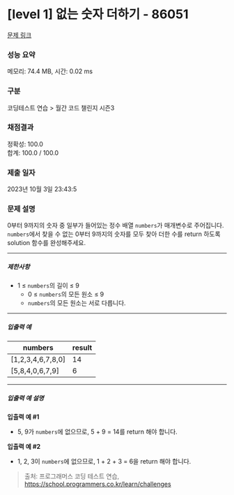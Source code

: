 # [level 1] 없는 숫자 더하기 - 86051 

[문제 링크](https://school.programmers.co.kr/learn/courses/30/lessons/86051) 

### 성능 요약

메모리: 74.4 MB, 시간: 0.02 ms

### 구분

코딩테스트 연습 > 월간 코드 챌린지 시즌3

### 채점결과

정확성: 100.0<br/>합계: 100.0 / 100.0

### 제출 일자

2023년 10월 3일 23:43:5

### 문제 설명

<p style="user-select: auto;">0부터 9까지의 숫자 중 일부가 들어있는 정수 배열 <code style="user-select: auto;">numbers</code>가 매개변수로 주어집니다. <code style="user-select: auto;">numbers</code>에서 찾을 수 없는 0부터 9까지의 숫자를 모두 찾아 더한 수를 return 하도록 solution 함수를 완성해주세요.</p>

<hr style="user-select: auto;">

<h5 style="user-select: auto;">제한사항</h5>

<ul style="user-select: auto;">
<li style="user-select: auto;">1 ≤ <code style="user-select: auto;">numbers</code>의 길이 ≤ 9

<ul style="user-select: auto;">
<li style="user-select: auto;">0 ≤ <code style="user-select: auto;">numbers</code>의 모든 원소 ≤ 9</li>
<li style="user-select: auto;"><code style="user-select: auto;">numbers</code>의 모든 원소는 서로 다릅니다.</li>
</ul></li>
</ul>

<hr style="user-select: auto;">

<h5 style="user-select: auto;">입출력 예</h5>
<table class="table" style="user-select: auto;">
        <thead style="user-select: auto;"><tr style="user-select: auto;">
<th style="user-select: auto;">numbers</th>
<th style="user-select: auto;">result</th>
</tr>
</thead>
        <tbody style="user-select: auto;"><tr style="user-select: auto;">
<td style="user-select: auto;">[1,2,3,4,6,7,8,0]</td>
<td style="user-select: auto;">14</td>
</tr>
<tr style="user-select: auto;">
<td style="user-select: auto;">[5,8,4,0,6,7,9]</td>
<td style="user-select: auto;">6</td>
</tr>
</tbody>
      </table>
<hr style="user-select: auto;">

<h5 style="user-select: auto;">입출력 예 설명</h5>

<p style="user-select: auto;"><strong style="user-select: auto;">입출력 예 #1</strong></p>

<ul style="user-select: auto;">
<li style="user-select: auto;">5, 9가 <code style="user-select: auto;">numbers</code>에 없으므로, 5 + 9 = 14를 return 해야 합니다.</li>
</ul>

<p style="user-select: auto;"><strong style="user-select: auto;">입출력 예 #2</strong></p>

<ul style="user-select: auto;">
<li style="user-select: auto;">1, 2, 3이 <code style="user-select: auto;">numbers</code>에 없으므로, 1 + 2 + 3 = 6을 return 해야 합니다.</li>
</ul>


> 출처: 프로그래머스 코딩 테스트 연습, https://school.programmers.co.kr/learn/challenges